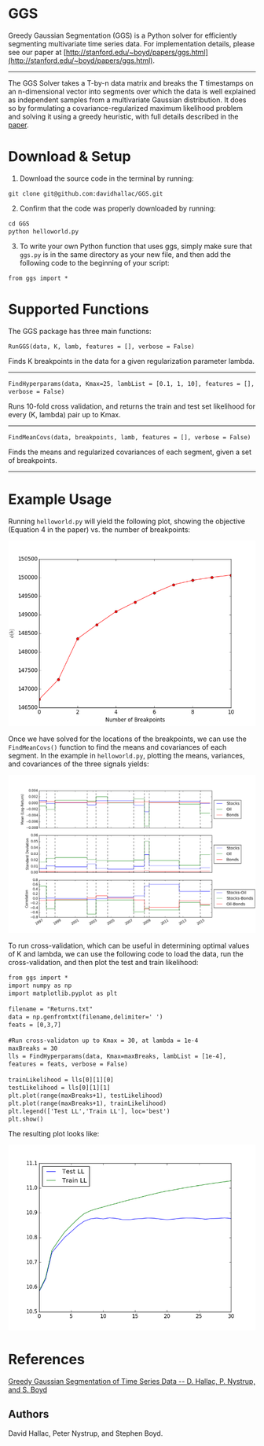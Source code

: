 # GGS
Greedy Gaussian Segmentation (GGS) is a Python solver for efficiently segmenting multivariate time series data. For implementation details, please see our paper at [http://stanford.edu/~boyd/papers/ggs.html](http://stanford.edu/~boyd/papers/ggs.html).

----

The GGS Solver takes a T-by-n data matrix and breaks the T timestamps on an n-dimensional vector into segments over which the data is well explained as independent samples from a multivariate Gaussian distribution. It does so by formulating a covariance-regularized maximum likelihood problem and solving it using a greedy heuristic, with full details described in the [paper](http://stanford.edu/~boyd/papers/ggs.html).


Download & Setup
======================

  1. Download the source code in the terminal by running:
```
git clone git@github.com:davidhallac/GGS.git
```
  2. Confirm that the code was properly downloaded by running:
```
cd GGS
python helloworld.py
```
  3. To write your own Python function that uses ggs, simply make sure that `ggs.py` is in the same directory as your new file, and then add the following code to the beginning of your script:
```
from ggs import *
```


Supported Functions
======================

The GGS package has three main functions:

```
RunGGS(data, K, lamb, features = [], verbose = False)
```

Finds K breakpoints in the data for a given regularization parameter lambda.

----


```
FindHyperparams(data, Kmax=25, lambList = [0.1, 1, 10], features = [], verbose = False)
```

Runs 10-fold cross validation, and returns the train and test set likelihood for every (K, lambda) pair up to Kmax.

----

```
FindMeanCovs(data, breakpoints, lamb, features = [], verbose = False)
```
Finds the means and regularized covariances of each segment, given a set of breakpoints.

----

Example Usage
======================

Running `helloworld.py` will yield the following plot, showing the objective (Equation 4 in the paper) vs. the number of breakpoints:

![Objective vs. # of breakpoints](Images/helloworld.png)

Once we have solved for the locations of the breakpoints, we can use the `FindMeanCovs()` function to find the means and covariances of each segment. In the example in `helloworld.py`, plotting the means, variances, and covariances of the three signals yields:

![Means and covariances over time](Images/threeSignals.png)

To run cross-validation, which can be useful in determining optimal values of K and lambda, we can use the following code to load the data, run the cross-validation, and then plot the test and train likelihood:
```
from ggs import *
import numpy as np
import matplotlib.pyplot as plt

filename = "Returns.txt"
data = np.genfromtxt(filename,delimiter=' ')
feats = [0,3,7]

#Run cross-validaton up to Kmax = 30, at lambda = 1e-4
maxBreaks = 30
lls = FindHyperparams(data, Kmax=maxBreaks, lambList = [1e-4], features = feats, verbose = False)

trainLikelihood = lls[0][1][0]
testLikelihood = lls[0][1][1]
plt.plot(range(maxBreaks+1), testLikelihood)
plt.plot(range(maxBreaks+1), trainLikelihood)
plt.legend(['Test LL','Train LL'], loc='best')
plt.show()
```
The resulting plot looks like:

![Test and train likelihood](Images/likelihood.png)





References
==========
[Greedy Gaussian Segmentation of Time Series Data -- D. Hallac, P. Nystrup, and S. Boyd][ggs]



[ggs]: http://stanford.edu/~boyd/papers/ggs.html "Greedy Gaussian Segmentation of Time Series Data -- D. Hallac, P. Nystrup, and S. Boyd"


Authors
------
David Hallac, Peter Nystrup, and Stephen Boyd.



